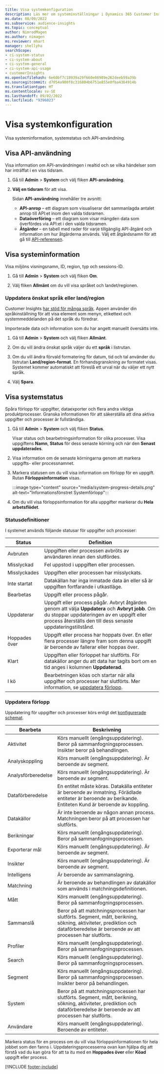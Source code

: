 ```yaml
---
title: Visa systemkonfiguration
description: Läs mer om systeminställningar i Dynamics 365 Customer Insights.
ms.date: 08/09/2022
ms.subservice: audience-insights
ms.topic: conceptual
author: NimrodMagen
ms.author: nimagen
ms.reviewer: mhart
manager: shellyha
searchScope:
- ci-system-status
- ci-system-about
- ci-system-general
- ci-system-api-usage
- customerInsights
ms.openlocfilehash: 6e60bf7c18939a29f660e06989e262deeb59a39b
ms.sourcegitcommit: d7054a900f8c316804b6751e855e0fba4364914b
ms.translationtype: HT
ms.contentlocale: sv-SE
ms.lasthandoff: 09/02/2022
ms.locfileid: "9396023"
---
```

# <a name="view-system-configuration"></a>Visa systemkonfiguration

Visa systeminformation, systemstatus och API-användning.

## <a name="view-api-usage"></a>Visa API-användning

Visa information om API-användningen i realtid och se vilka händelser som har inträffat i en viss tidsram.

1. Gå till **Admin** > **System** och välj fliken **API-användning**.

1. **Välj en tidsram** för att visa.

   Sidan **API-användning** innehåller tre avsnitt:

   - **API-anrop** – ett diagram som visualiserar det sammanlagda antalet anrop till API:et inom den valda tidsramen.
   - **Dataöverföring** – ett diagram som visar mängden data som överfördes via API:et i den valda tidsramen.
   - **Åtgärder** – en tabell med rader för varje tillgänglig API-åtgärd och information om hur åtgärderna används. Välj ett åtgärdsnamn för att gå till [API-referensen](https://developer.ci.ai.dynamics.com/api-details#api=CustomerInsights&operation=Get-all-instances).

## <a name="view-system-information"></a>Visa systeminformation

Visa miljöns visningsnamn, ID, region, typ och sessions-ID.

1. Gå till **Admin** > **System** och välj fliken **Om**.

1. Välj fliken **Allmänt** om du vill visa språket och landet/regionen.

### <a name="update-preferred-language-or-countryregion"></a>Uppdatera önskat språk eller land/region

Customer Insights [har stöd för många språk](/dynamics365/get-started/availability). Appen använder din språkinställning för att visa element som menyn, etikettext och systemmeddelanden på det språk du föredrar.

Importerade data och information som du har angett manuellt översätts inte.

1. Gå till **Admin** > **System** och välj fliken **Allmänt**.

1. Om du vill ändra önskat språk väljer du ett **språk** i listrutan.

1. Om du vill ändra förvald formatering för datum, tid och tal använder du listrutan **Land/region-format**. En förhandsgranskning av formatet visas. Systemet kommer automatiskt att föreslå ett urval när du väljer ett nytt språk.

1. Välj **Spara**.

## <a name="view-system-status"></a>Visa systemstatus

Spåra förlopp för uppgifter, dataexporter och flera andra viktiga produktprocesser. Granska informationen för att säkerställa att dina aktiva uppgifter och processer är fullständiga.

1. Gå till **Admin** > **System** och välj fliken **Status**.

   Visar status och bearbetningsinformation för olika processer. Visa uppgiftens **Namn**, **Status** för dess senaste körning och när den **Senast uppdaterades**.

1. Visa information om de senaste körningarna genom att markera uppgifts- eller processnamnet.

1. Markera statusen om du vill visa information om förlopp för en uppgift. Rutan **Förloppsinformation** visas.

   :::image type="content" source="media/system-progress-details.png" alt-text="Informationsfönstret Systemförlopp":::

1. Om du vill visa förloppsinformation för alla uppgifter markerar du **Hela arbetsflödet**.

### <a name="status-definitions"></a>Statusdefinitioner

I systemet används följande statusar för uppgifter och processer:

|Status  |Definition  |
|---------|---------|
|Avbruten |Uppgiften eller processen avbröts av användaren innan den slutfördes.   |
|Misslyckad   |Fel uppstod i uppgiften eller processen.         |
|Misslyckades  |Uppgiften eller processen har misslyckats.  |
|Inte startat   |Datakällan har inga inmatade data än eller så är uppgiften fortfarande i utkastläge.         |
|Bearbetas  |Uppgift eller process pågår.  |
|Uppdaterar    |Uppgift eller process pågår. Avbryt åtgärden genom att välja **Uppdatera** och **Avbryt jobb**. Om du stoppar uppdateringen av en uppgift eller process återställs den till dess senaste uppdateringstillstånd.       |
|Hoppades över  |Uppgift eller process har hoppats över. En eller flera processer längre fram som denna uppgift är beroende av fallerar eller hoppas över.|
|Klart  |Uppgiften eller förloppet har slutförts. För datakällor anger du att data har tagits bort om en tid anges i kolumnen **Uppdaterad**.|
|I kö | Bearbetningen köas och startar när alla uppgifter och processer har slutförts. Mer information, se [uppdatera förlopp](#refresh-processes).|

### <a name="refresh-processes"></a>Uppdatera förlopp

Uppdatering för uppgifter och processer körs enligt det [konfigurerade schemat](schedule-refresh.md).

|Bearbeta  |Beskrivning  |
|---------|---------|
|Aktivitet  |Körs manuellt (engångsuppdatering). Beror på sammanfogningsprocessen. Insikter beror på behandlingen.|
|Analyskoppling |Körs manuellt (engångsuppdatering). Är beroende av segment.  |
|Analysförberedelse |Körs manuellt (engångsuppdatering). Är beroende av segment.  |
|Dataförberedelse   |En entitet måste köras. Datakälla entiteter är beroende av inmatning. Förädlade entiteter är beroende av berikande. Entiteten Kund är beroende av koppling.  |
|Datakällor   |Är inte beroende av någon annan process. Matchningen beror på att processen har slutförts.  |
|Berikningar   |Körs manuellt (engångsuppdatering). Beror på sammanfogningsprocessen. |
|Exporterar mål |Körs manuellt (engångsuppdatering). Är beroende av segment.  |
|Insikter |Körs manuellt (engångsuppdatering). Är beroende av segment.  |
|Intelligens   |Är beroende av sammanslagning.   |
|Matchning |Är beroende av behandlingen av datakällor som används i matchningsdefinitionen.      |
|Mått  |Körs manuellt (engångsuppdatering). Beror på sammanfogningsprocessen.  |
|Sammanslå   |Beror på att matchningsprocessen har slutförts. Segment, mått, berikning, sökning, aktiviteter, prediktion och dataförberedelse är beroende av att processen har slutförts.   |
|Profiler   |Körs manuellt (engångsuppdatering). Beror på sammanfogningsprocessen. |
|Search   |Körs manuellt (engångsuppdatering). Beror på sammanfogningsprocessen. |
|Segment  |Körs manuellt (engångsuppdatering). Beror på sammanfogningsprocessen. Insikter beror på behandlingen.|
|System   |Beror på att matchningsprocessen har slutförts. Segment, mått, berikning, sökning, aktiviteter, prediktion och dataförberedelse är beroende av att processen har slutförts.   |
|Användare  |Körs manuellt (engångsuppdatering). Beroende av entiteter.  |

Markera status för en process om du vill visa förloppsinformationen för hela jobbet som den fanns i. Uppdateringsprocesserna ovan kan hjälpa dig att förstå vad du kan göra för att ta itu med en **Hoppades över** eller **Köad** uppgift eller process.


[!INCLUDE [footer-include](includes/footer-banner.md)]
